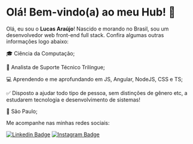 # Olá! Bem-vindo(a) ao meu Hub! 👋
Olá, eu sou o **Lucas Araújo**! Nascido e morando no Brasil, sou um desenvolvedor web front-end full stack. Confira algumas outras informações logo abaixo:

🎓 Ciência da Computação;

💼 Analista de Suporte Técnico Trilíngue;

💻 Aprendendo e me aprofundando em JS, Angular, NodeJS, CSS e TS;

✅ Disposto a ajudar todo tipo de pessoa, sem distinções de gênero etc, a estudarem tecnologia e desenvolvimento de sistemas!

📍 São Paulo;

Me acompanhe nas minhas redes sociais:

[![Linkedin Badge](https://img.shields.io/badge/-LinkedIn-blue?style=flat-square&logo=Linkedin&logoColor=white&link=https://www.linkedin.com/in/lucasarasouza/)](https://www.linkedin.com/in/lucasarasouza/) [![Instagram Badge](https://img.shields.io/badge/-Instagram-violet?style=flat-square&logo=Instagram&logoColor=white&link=https://www.instagram.com/luks.araujo_/)](https://www.instagram.com/luks.araujo_/)
